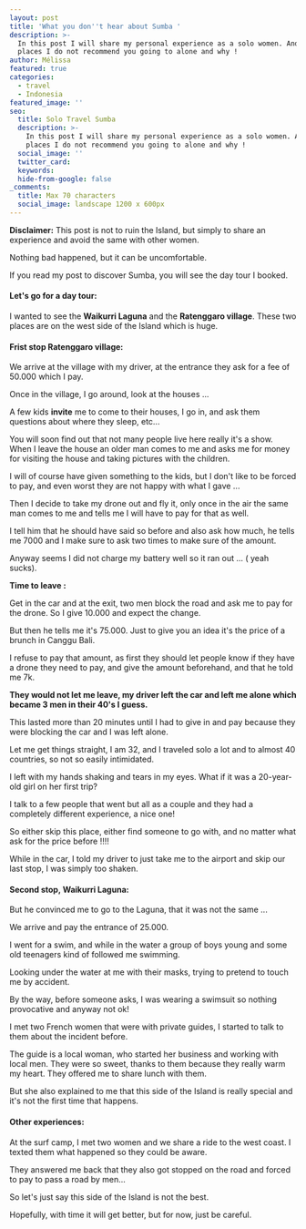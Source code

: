 ```yaml
---
layout: post
title: 'What you don''t hear about Sumba '
description: >-
  In this post I will share my personal experience as a solo women. And the
  places I do not recommend you going to alone and why !
author: Mélissa
featured: true
categories:
  - travel
  - Indonesia
featured_image: ''
seo:
  title: Solo Travel Sumba
  description: >-
    In this post I will share my personal experience as a solo women. And the
    places I do not recommend you going to alone and why !
  social_image: ''
  twitter_card:
  keywords:
  hide-from-google: false
_comments:
  title: Max 70 characters
  social_image: landscape 1200 x 600px
---
```

**Disclaimer:**&nbsp;This post is not to ruin the Island, but simply to share an experience and avoid the same with other women.&nbsp;

Nothing bad happened, but it can be uncomfortable.&nbsp;

If you read my post to discover Sumba, you will see the day tour I booked.&nbsp;

#### Let's go for a day tour:

I wanted to see the&nbsp;**Waikurri Laguna**&nbsp;and the&nbsp;**Ratenggaro village**. These two places are on the west side of the Island which is huge.&nbsp;

#### Frist stop&nbsp;**Ratenggaro village:**



We arrive at the village with my driver, at the entrance they ask for a fee of 50.000 which I pay.

Once in the village, I go around, look at the houses ...

A few kids&nbsp;**invite**&nbsp;me to come to their houses, I go in, and ask them questions about where they sleep, etc...&nbsp;

You will soon find out that not many people live here really it's a show. When I leave the house an older man comes to me and asks me for money for visiting the house and taking pictures with the children.&nbsp;

I will of course have given something to the kids, but I don't like to be forced to pay, and even worst they are not happy with what I gave ...&nbsp;

Then I decide to take my drone out and fly it, only once in the air the same man comes to me and tells me I will have to pay for that as well.&nbsp;

I tell him that he should have said so before and also ask how much, he tells me 7000 and I make sure to ask two times to make sure of the amount.&nbsp;

Anyway seems I did not charge my battery well so it ran out ... ( yeah sucks).&nbsp;

**Time to leave :**

Get in the car and at the exit, two men block the road and ask me to pay for the drone. So I give 10.000 and expect the change.&nbsp;

But then he tells me it's 75.000. Just to give you an idea it's the price of a brunch in Canggu Bali.&nbsp;

I refuse to pay that amount, as first they should let people know if they have a drone they need to pay, and give the amount beforehand, and that he told me 7k.&nbsp;

**They would not let me leave, my driver left the car and left me alone which became 3 men in their 40's I guess.&nbsp;**

This lasted more than 20 minutes until I had to give in and pay because they were blocking the car and I was left alone.&nbsp;

Let me get things straight, I am 32, and I traveled solo a lot and to almost 40 countries, so not so easily intimidated.&nbsp;

I left with my hands shaking and tears in my eyes. What if it was a 20-year-old girl on her first trip?&nbsp;

I talk to a few people that went but all as a couple and they had a completely different experience, a nice one!&nbsp;

So either skip this place, either find someone to go with, and no matter what ask for the price before !!!!&nbsp;

While in the car, I told my driver to just take me to the airport and skip our last stop, I was simply too shaken.&nbsp;

#### Second stop,&nbsp;**Waikurri Laguna:**



But he convinced me to go to the Laguna, that it was not the same ...&nbsp;

We arrive and pay the entrance of 25.000.&nbsp;

I went for a swim, and while in the water a group of boys young and some old teenagers kind of followed me swimming.&nbsp;

Looking under the water at me with their masks, trying to pretend to touch me by accident.&nbsp;

By the way, before someone asks, I was wearing a swimsuit so nothing provocative and anyway not ok!&nbsp;&nbsp;

I met two French women that were with private guides, I started to talk to them about the incident before.&nbsp;

The guide is a local woman, who started her business and working with local men. They were so sweet, thanks to them because they really warm my heart. They offered me to share lunch with them.&nbsp;

But she also explained to me that this side of the Island is really special and it's not the first time that happens.&nbsp;

#### Other experiences:&nbsp;

At the surf camp, I met two women and we share a ride to the west coast. I texted them what happened so they could be aware.&nbsp;

They answered me back that they also got stopped on the road and forced to pay to pass a road by men...&nbsp;

So let's just say this side of the Island is not the best.&nbsp;

Hopefully, with time it will get better, but for now, just be careful.&nbsp;